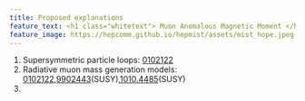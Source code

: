 ```yaml
---
title: Proposed explanations
feature_text: <h1 class="whitetext"> Muon Anomalous Magnetic Moment </h1>
feature_image: https://hepcomm.github.io/hepmist/assets/mist_hope.jpeg
---
```


1. Supersymmetric particle loops: [0102122](https://arxiv.org/abs/hep-ph/0102122)
2. Radiative muon mass generation models:  [0102122](https://arxiv.org/abs/hep-ph/0102122),[9902443](https://arxiv.org/abs/hep-ph/9902443)(SUSY),[1010.4485](https://arxiv.org/abs/1010.4485)(SUSY)
3. 

